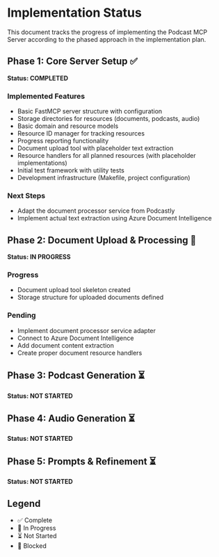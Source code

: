 # Implementation Status

This document tracks the progress of implementing the Podcast MCP Server according to the phased approach in the implementation plan.

## Phase 1: Core Server Setup ✅

**Status: COMPLETED**

### Implemented Features
- Basic FastMCP server structure with configuration
- Storage directories for resources (documents, podcasts, audio)
- Basic domain and resource models
- Resource ID manager for tracking resources
- Progress reporting functionality
- Document upload tool with placeholder text extraction
- Resource handlers for all planned resources (with placeholder implementations)
- Initial test framework with utility tests
- Development infrastructure (Makefile, project configuration)

### Next Steps
- Adapt the document processor service from Podcastly
- Implement actual text extraction using Azure Document Intelligence

## Phase 2: Document Upload & Processing 🔄

**Status: IN PROGRESS**

### Progress
- Document upload tool skeleton created
- Storage structure for uploaded documents defined

### Pending
- Implement document processor service adapter 
- Connect to Azure Document Intelligence
- Add document content extraction
- Create proper document resource handlers

## Phase 3: Podcast Generation ⏳

**Status: NOT STARTED**

## Phase 4: Audio Generation ⏳

**Status: NOT STARTED**

## Phase 5: Prompts & Refinement ⏳

**Status: NOT STARTED**

## Legend
- ✅ Complete
- 🔄 In Progress
- ⏳ Not Started
- 🔴 Blocked